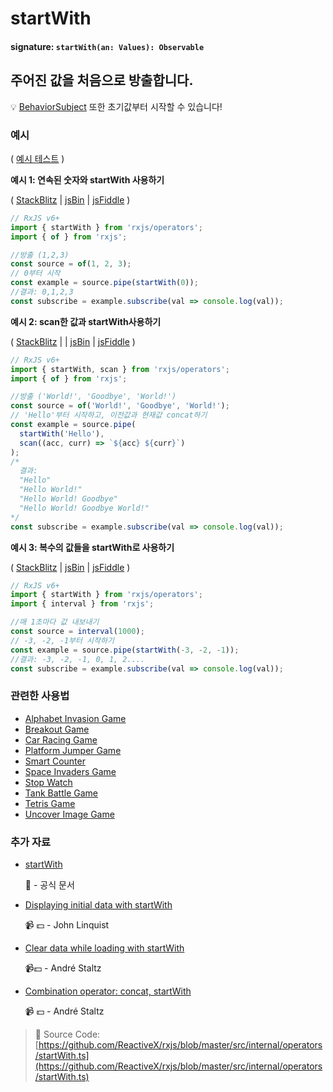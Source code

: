 # startWith

#### signature: `startWith(an: Values): Observable`

## 주어진 값을 처음으로 방출합니다.

💡 [BehaviorSubject](https://github.com/Reactive-Extensions/RxJS/blob/master/doc/api/subjects/behaviorsubject.md) 또한 초기값부터 시작할 수 있습니다!

### 예시

\( [예시 테스트](https://github.com/btroncone/learn-rxjs/blob/master/operators/specs/combination/startwith-spec.ts) \)

**예시 1: 연속된 숫자와 startWith 사용하기**

\( [StackBlitz](https://stackblitz.com/edit/typescript-2qrwjt?file=index.ts&devtoolsheight=100) \| [jsBin](http://jsbin.com/lezuravizu/1/edit?js,console) \| [jsFiddle](https://jsfiddle.net/btroncone/e8dn3ggp/) \)

```javascript
// RxJS v6+
import { startWith } from 'rxjs/operators';
import { of } from 'rxjs';

//방출 (1,2,3)
const source = of(1, 2, 3);
// 0부터 시작
const example = source.pipe(startWith(0));
//결과: 0,1,2,3
const subscribe = example.subscribe(val => console.log(val));
```

**예시 2: scan한 값과 startWith사용하기**

\( [StackBlitz](https://stackblitz.com/edit/typescript-8gkbsc?file=index.ts&devtoolsheight=100) \| \| [jsBin](http://jsbin.com/gemevuzoha/1/edit?js,console) \| [jsFiddle](https://jsfiddle.net/btroncone/54r3g83e/) \)

```javascript
// RxJS v6+
import { startWith, scan } from 'rxjs/operators';
import { of } from 'rxjs';

//방출 ('World!', 'Goodbye', 'World!')
const source = of('World!', 'Goodbye', 'World!');
// 'Hello'부터 시작하고, 이전값과 현재값 concat하기
const example = source.pipe(
  startWith('Hello'),
  scan((acc, curr) => `${acc} ${curr}`)
);
/*
  결과:
  "Hello"
  "Hello World!"
  "Hello World! Goodbye"
  "Hello World! Goodbye World!"
*/
const subscribe = example.subscribe(val => console.log(val));
```

**예시 3: 복수의 값들을 startWith로 사용하기**

\( [StackBlitz](https://stackblitz.com/edit/typescript-ek45ff?file=index.ts&devtoolsheight=100) \| [jsBin](http://jsbin.com/cumupemuxa/1/edit?js,console) \| [jsFiddle](https://jsfiddle.net/btroncone/ckcyj3ms/) \)

```javascript
// RxJS v6+
import { startWith } from 'rxjs/operators';
import { interval } from 'rxjs';

//매 1초마다 값 내보내기
const source = interval(1000);
// -3, -2, -1부터 시작하기
const example = source.pipe(startWith(-3, -2, -1));
//결과: -3, -2, -1, 0, 1, 2....
const subscribe = example.subscribe(val => console.log(val));
```

### 관련한 사용법

* [Alphabet Invasion Game](../../recipes/alphabet-invasion-game.md)
* [Breakout Game](../../recipes/breakout-game.md)
* [Car Racing Game](../../recipes/car-racing-game.md)
* [Platform Jumper Game](../../recipes/platform-jumper-game.md)
* [Smart Counter](../../recipes/smartcounter.md)
* [Space Invaders Game](../../recipes/space-invaders-game.md)
* [Stop Watch](../../recipes/stop-watch.md)
* [Tank Battle Game](../../recipes/tank-battle-game.md)
* [Tetris Game](../../recipes/tetris-game.md)
* [Uncover Image Game](../../recipes/uncover-image-game.md)

### 추가 자료

* [startWith](https://rxjs.dev/api/operators/startWith)

  📰 - 공식 문서

* [Displaying initial data with startWith](https://egghead.io/lessons/rxjs-displaying-initial-data-with-startwith?course=step-by-step-async-javascript-with-rxjs)

  📹 💵  - John Linquist

* [Clear data while loading with startWith](https://egghead.io/lessons/rxjs-reactive-programming-clear-data-while-loading-with-rxjs-startwith?course=introduction-to-reactive-programming)

  📹💵 - André Staltz

* [Combination operator: concat, startWith](https://egghead.io/lessons/rxjs-combination-operators-concat-startwith?course=rxjs-beyond-the-basics-operators-in-depth)

  📹 💵  - André Staltz

> 📂 Source Code: [https://github.com/ReactiveX/rxjs/blob/master/src/internal/operators/startWith.ts](https://github.com/ReactiveX/rxjs/blob/master/src/internal/operators/startWith.ts)

